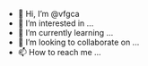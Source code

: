 - 👋 Hi, I’m @vfgca
- 👀 I’m interested in ...
- 🌱 I’m currently learning ...
- 💞️ I’m looking to collaborate on ...
- 📫 How to reach me ...

<!---
vfgca/vfgca is a ✨ special ✨ repository because its `README.md` (this file) appears on your GitHub profile.
You can click the Preview link to take a look at your changes.
--->
